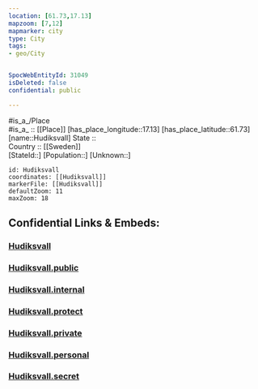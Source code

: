```yaml
---
location: [61.73,17.13] 
mapzoom: [7,12] 
mapmarker: city 
type: City
tags:
- geo/City


SpocWebEntityId: 31049
isDeleted: false
confidential: public

---
```

#is_a_/Place  
#is_a_ :: [[Place]] 
[has_place_longitude::17.13] 
[has_place_latitude::61.73] 
[name::Hudiksvall] 
State ::  
Country :: [[Sweden]]  
[StateId::] 
[Population::] 
[Unknown::] 


```leaflet
id: Hudiksvall
coordinates: [[Hudiksvall]] 
markerFile: [[Hudiksvall]] 
defaultZoom: 11 
maxZoom: 18
```


## Confidential Links & Embeds: 

### [Hudiksvall](/_Standards/Earth/Continent/Europe/Europe~North/Sweden/Provinces~Sweden/Gävleborg/City/Hudiksvall.md) 

### [Hudiksvall.public](/_public/Earth/Continent/Europe/Europe~North/Sweden/Provinces~Sweden/Gävleborg/City/Hudiksvall.public.md) 

### [Hudiksvall.internal](/_internal/Earth/Continent/Europe/Europe~North/Sweden/Provinces~Sweden/Gävleborg/City/Hudiksvall.internal.md) 

### [Hudiksvall.protect](/_protect/Earth/Continent/Europe/Europe~North/Sweden/Provinces~Sweden/Gävleborg/City/Hudiksvall.protect.md) 

### [Hudiksvall.private](/_private/Earth/Continent/Europe/Europe~North/Sweden/Provinces~Sweden/Gävleborg/City/Hudiksvall.private.md) 

### [Hudiksvall.personal](/_personal/Earth/Continent/Europe/Europe~North/Sweden/Provinces~Sweden/Gävleborg/City/Hudiksvall.personal.md) 

### [Hudiksvall.secret](/_secret/Earth/Continent/Europe/Europe~North/Sweden/Provinces~Sweden/Gävleborg/City/Hudiksvall.secret.md)

